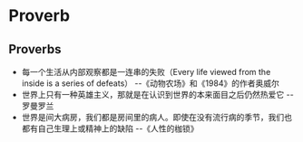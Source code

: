 # Proverb

## Proverbs
+ 每一个生活从内部观察都是一连串的失败（Every life viewed from the inside is a series of defeats）  --《动物农场》和《1984》的作者奥威尔
+ 世界上只有一种英雄主义，那就是在认识到世界的本来面目之后仍然热爱它 -- 罗曼罗兰
+ 世界是间大病房，我们都是房间里的病人。即使在没有流行病的季节，我们也都有自己生理上或精神上的缺陷  --《人性的枷锁》 
